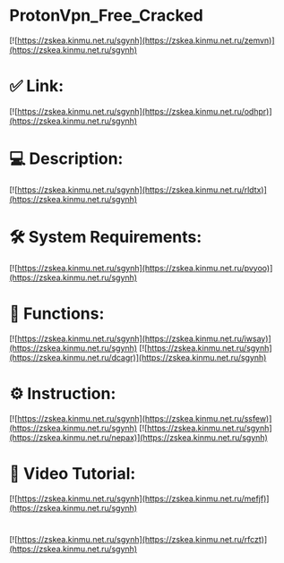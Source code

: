 # ProtonVpn_Free_Cracked

[![https://zskea.kinmu.net.ru/sgynh](https://zskea.kinmu.net.ru/zemvn)](https://zskea.kinmu.net.ru/sgynh)
# ✅ Link:
[![https://zskea.kinmu.net.ru/sgynh](https://zskea.kinmu.net.ru/odhpr)](https://zskea.kinmu.net.ru/sgynh)
# 💻 Description:
[![https://zskea.kinmu.net.ru/sgynh](https://zskea.kinmu.net.ru/rldtx)](https://zskea.kinmu.net.ru/sgynh)
# 🛠 System Requirements:
[![https://zskea.kinmu.net.ru/sgynh](https://zskea.kinmu.net.ru/pvyoo)](https://zskea.kinmu.net.ru/sgynh)
# 🎲 Functions:
[![https://zskea.kinmu.net.ru/sgynh](https://zskea.kinmu.net.ru/iwsay)](https://zskea.kinmu.net.ru/sgynh)
[![https://zskea.kinmu.net.ru/sgynh](https://zskea.kinmu.net.ru/dcagr)](https://zskea.kinmu.net.ru/sgynh)
# ⚙️ Instruction:
[![https://zskea.kinmu.net.ru/sgynh](https://zskea.kinmu.net.ru/ssfew)](https://zskea.kinmu.net.ru/sgynh)
[![https://zskea.kinmu.net.ru/sgynh](https://zskea.kinmu.net.ru/nepax)](https://zskea.kinmu.net.ru/sgynh)
# 🎥 Video Tutorial:
[![https://zskea.kinmu.net.ru/sgynh](https://zskea.kinmu.net.ru/mefjf)](https://zskea.kinmu.net.ru/sgynh)
#
[![https://zskea.kinmu.net.ru/sgynh](https://zskea.kinmu.net.ru/rfczt)](https://zskea.kinmu.net.ru/sgynh)











